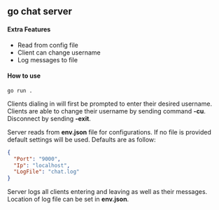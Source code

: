 ## go chat server

#### Extra Features
- Read from config file
- Client can change username
- Log messages to file

#### How to use
```
go run .
```

Clients dialing in will first be prompted to enter their desired username. Clients are able to change their username by sending command **-cu**. Disconnect by sending **-exit**.

Server reads from **env.json** file for configurations. If no file is provided default settings will be used. Defaults are as follow:

```json
{
  "Port": "9000",
  "Ip": "localhost",
  "LogFile": "chat.log"
}
```

Server logs all clients entering and leaving as well as their messages. Location of log file can be set in **env.json**.
